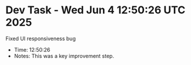 # Dev Task - Wed Jun  4 12:50:26 UTC 2025
Fixed UI responsiveness bug
- Time: 12:50:26
- Notes: This was a key improvement step.
